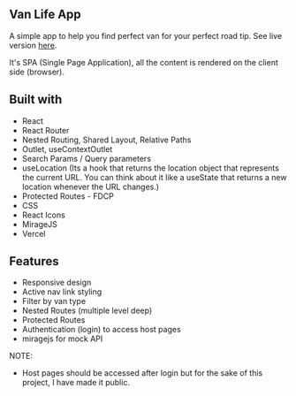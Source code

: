 ## Van Life App

A simple app to help you find perfect van for your perfect road tip. See live version [here](https://project-van-life.vercel.app/).

It's SPA (Single Page Application), all the content is rendered on the client side (browser).

## Built with

- React
- React Router
- Nested Routing, Shared Layout, Relative Paths
- Outlet, useContextOutlet
- Search Params / Query parameters
- useLocation (Its a hook that returns the location object that represents the current URL. You can think about it like a useState that returns a new location whenever the URL changes.)
- Protected Routes - FDCP 
- CSS
- React Icons
- MirageJS
- Vercel

## Features

- Responsive design
- Active nav link styling
- Filter by van type 
- Nested Routes (multiple level deep)
- Protected Routes 
- Authentication (login) to access host pages
- miragejs for mock API

NOTE:
- Host pages should be accessed after login but for the sake of this project, I have made it public.